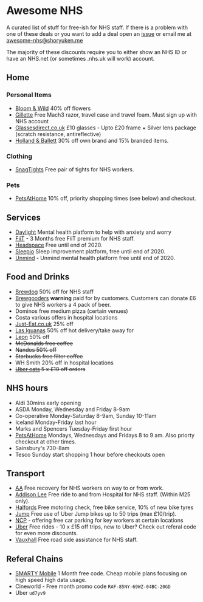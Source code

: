 # Awesome NHS

A curated list of stuff for free-ish for NHS staff. If there is a problem with one of these deals or you want to add a deal open an [issue](https://github.com/ali-raheem/awesome-nhs/issues) or email me at awesome-nhs@shoryuken.me 

The majority of these discounts require you to either show an NHS ID or have an NHS.net (or sometimes .nhs.uk will work) account.

## Home

### Personal Items
* [Bloom & Wild](https://www.bloomandwild.com/public-services-discount) 40% off flowers
* [Gillette](https://www.gillette.co.uk/nhsfrontline.list?utm_source=nhs-frontline-march-workflow-580) Free Mach3 razor, travel case and travel foam. Must sign up with NHS account
* [Glassesdirect.co.uk](https://www.glassesdirect.co.uk/help/nhs-staff-terms-and-conditions/) £10 glasses - Upto £20 frame + Silver lens package (scratch resistance, antireflective)
* [Holland & Ballett](https://www.hollandandbarrett.com/info/nhs/) 30% off own brand and 15% branded items.

### Clothing
* [SnagTights](https://snagtights.com/pages/tights-for-nhs) Free pair of tights for NHS workers.

### Pets
* [PetsAtHome](https://www.petsathome.com/shop/en/pets/pet-talk/pets-and-coronavirus-our-story) 10% off, priority shopping times (see below) and checkout.

## Services
* [Daylight](http://trydaylight.com/nhs-staff) Mental health platform to help with anxiety and worry
* [FiiT](https://getfiit.tv/nhs) - 3 Months free FiiT premium for NHS staff.
* [Headspace](https://help.headspace.com/hc/en-us/articles/360044971154-Headspace-for-the-NHS) Free until end of 2020.
* [Sleepio](http://sleepio.com/nhs-staff) Sleep improvement platform, free until end of 2020.
* [Unmind](https://nhs.unmind.com/signup) - Unmind mental health platform free until end of 2020.

## Food and Drinks
* [Brewdog](https://www.brewdog.com/uk/drivethru) 50% off for NHS staff
* [Brewgooders](https://www.brewgooder.com/oneonus) **warning** paid for by customers. Customers can donate £6 to give NHS workers a 4 pack of beer.
* Dominos free medium pizza (certain venues)
* Costa various offers in hospital locations
* [Just-Eat.co.uk](https://www.just-eat.co.uk/explore/nhs-discount) 25% off
* [Las Iguanas](https://www.iguanas.co.uk/faq) 50% off hot delivery/take away for
* [Leon](https://leon.co/nhs/) 50% off
* ~~McDonalds free coffee~~
* ~~Nandos 50% off~~
* ~~Starbucks free filter coffee~~
* WH Smith 20% off in hospital locations
* ~~[Uber eats](https://www.uber.com/gb/en/u/nhs-hsc-covid-19/) 5 x £10 off orders~~

## NHS hours
* Aldi 30mins early opening
* ASDA Monday, Wednesday and Friday 8-9am
* Co-operative Monday-Saturday 8-9am, Sunday 10-11am
* Iceland Monday-Friday last hour
* Marks and Spencers Tuesday-Friday first hour
* [PetsAtHome](https://www.petsathome.com/shop/en/pets/pet-talk/pets-and-coronavirus-our-story) Mondays, Wednesdays and Fridays 8 to 9 am. Also priorty checkout at other times.
* Sainsbury's 730-8am
* Tesco Sunday start shopping 1 hour before checkouts open

## Transport
* [AA](https://www.theaa.com/breakdown-cover/nhs-covid-19-service) Free recovery for NHS workers on way to or from work.
* [Addison Lee](https://www.addisonlee.com/nhs-sign-up/) Free ride to and from Hospital for NHS staff. (Within M25 only).
* [Halfords](https://www.halfords.com/customer-services/shopping-at-halfords/covid-19-updates.html#nhs-pledge) Free motoring check, free bike service, 10% of new bike tyres
* [Jump](https://www.jump.com/gb/en/nhs/) Free use of Uber Jump bikes up to 50 trips (max £10/trip).
* [NCP](https://www.ncp.co.uk/parking-solutions/free-parking-nhs-staff/) - offering free car parking for key workers at certain locations
* [Uber](https://www.uber.com/gb/en/u/nhs-hsc-covid-19/) Free rides - 10 x £15 off trips, new to Uber? Check out referal code for even more discounts.
* [Vauxhall](https://www.vauxhall.co.uk/index.html) Free road side assistance for NHS staff.

## Referal Chains
* [SMARTY Mobile](http://referme.to/UqTWTpx) 1 Month free code. Cheap mobile plans focusing on high speed high data usage.
* Cineworld - Free month promo code `RAF-85NY-69WZ-04BC-20GD`
* Uber `ud7yv9`